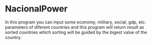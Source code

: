 # NacionalPower
In this program you can input some economy, military, social, gdp, etc. parameters of diferent countries and this program will return result as sorted countries which sorting will be guided by the bigest value of the country.
